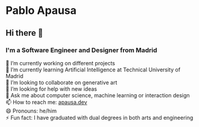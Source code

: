 # Pablo Apausa

## Hi there 👋

### I'm a Software Engineer and Designer from Madrid

🔭 I’m currently working on different projects  
🌱 I’m currently learning Artificial Intelligence at Technical University of Madrid  
👯 I’m looking to collaborate on generative art  
🤔 I’m looking for help with new ideas  
💬 Ask me about computer science, machine learning or interaction design  
📫 How to reach me: [apausa.dev](https://wwww.apausa.dev)  
😄 Pronouns: he/him  
⚡ Fun fact: I have graduated with dual degrees in both arts and engineering  
